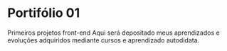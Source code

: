 # Portifólio 01
 Primeiros projetos front-end
 Aqui será depositado meus aprendizados e evoluções adquiridos mediante cursos e aprendizado autodidata.
